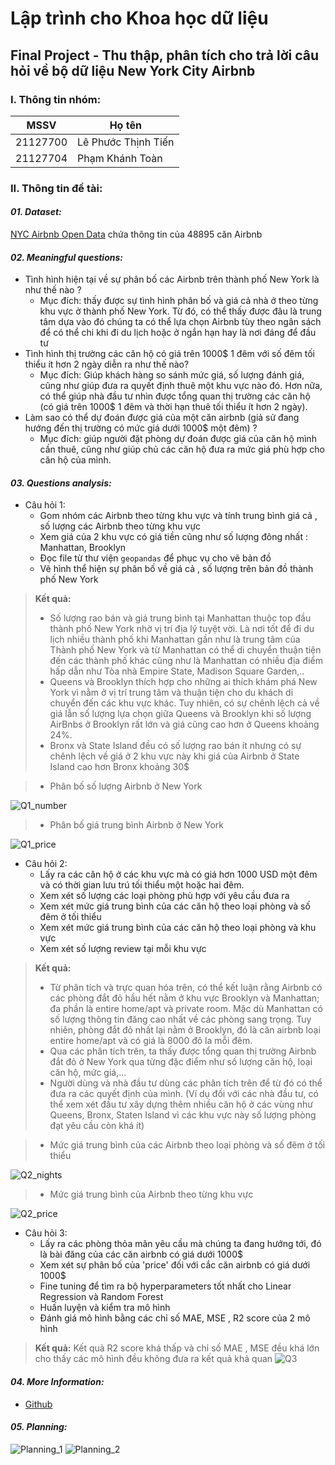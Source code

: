 # Lập trình cho Khoa học dữ liệu 
## Final Project - Thu thập, phân tích cho trả lời câu hỏi về bộ dữ liệu New York City Airbnb 
### I. Thông tin nhóm:

MSSV|Họ tên
-|-
21127700|Lê Phước Thịnh Tiến
21127704|Phạm Khánh Toàn
### II. Thông tin đề tài:
#### **_01. Dataset:_**
[NYC Airbnb Open Data](https://www.kaggle.com/datasets/dgomonov/new-york-city-airbnb-open-data) chứa thông tin của 48895 căn Airbnb 

#### **_02. Meaningful questions:_**
- Tình hình hiện tại về sự phân bố các Airbnb trên thành phố New York là như thế nào ? 
  - Mục đích: thấy được sự tình hình phân bố và giá cả nhà ở theo từng khu vực ở thành phố New York. Từ đó, có thể thấy được đâu là trung tâm dựa vào đó chúng ta có thể lựa chọn Airbnb tùy theo ngân sách để có thể chi khi đi du lịch hoặc ở ngắn hạn hay là nơi đáng để đầu tư 
- Tình hình thị trường các căn hộ có giá trên 1000$ 1 đêm với số đêm tối thiểu ít hơn 2 ngày diễn ra như thế nào?
  - Mục đích: Giúp khách hàng so sánh mức giá, số lượng đánh giá, cũng như giúp đưa ra quyết định thuê một khu vực nào đó. Hơn nữa, có thể giúp nhà đầu tư nhìn được tổng quan thị trường các căn hộ (có giá trên 1000$ 1 đêm và thời hạn thuê tối thiểu ít hơn 2 ngày).
- Làm sao có thể dự đoán được giá của một căn airbnb (giả sử đang hướng đến thị trường có mức giá dưới 1000$ một đêm) ?
  - Mục đích: giúp người đặt phòng dự đoán được giá của căn hộ mình cần thuê, cũng như giúp chủ các căn hộ đưa ra mức giá phù hợp cho căn hộ của mình.

#### **_03. Questions analysis:_**
- Câu hỏi 1:
    - Gom nhóm các Airbnb theo từng khu vực và tính trung bình giá cả , số lượng các Airbnb theo từng khu vực
    - Xem giá của 2 khu vực có giá tiền cũng như số lượng đông nhất : Manhattan, Brooklyn
    - Đọc file từ thư viện `geopandas` để phục vụ cho vẽ bản đồ
    - Vẽ hình thể hiện sự phân bố về giá cả , số lượng trên bản đồ thành phố New York

> **Kết quả:** 
> - Số lượng rao bán và giá trung bình tại Manhattan thuộc top đầu thành phố New York nhờ vị trí địa lý tuyệt vời. Là nơi tốt để đi du lịch nhiều thành phố khi Manhattan gần như  là trung tâm của Thành phố New York và từ Manhattan có thể di chuyển thuận tiện đến các thành phố khác cũng như là Manhattan có nhiều địa điểm hấp dẫn như Tòa nhà Empire State, Madison Square Garden,..
> - Queens và Brooklyn thích hợp cho những ai thích khám phá New York vì nằm ở vị trí trung tâm và thuận tiện cho du khách di chuyển đến các khu vực khác. Tuy nhiên, có sự chênh lệch cả về giá lẫn số lượng lựa chọn giữa Queens và Brooklyn khi số lượng AirBnbs ở Brooklyn rất lớn và giá cũng cao hơn ở Queens khoảng 24%.
> - Bronx và State Island đều có số lượng rao bán ít nhưng có sự chênh lệch về giá ở 2 khu vực này khi giá của Airbnb ở State Island cao hơn Bronx khoảng 30$

> - Phân bố số lượng Airbnb ở New York 

![Q1_number](./Project/Image/q1_number.png)

> - Phân bố giá trung bình Airbnb ở New York 

![Q1_price](./Project/Image/q1_price.png)

- Câu hỏi 2:
  - Lấy ra các căn hộ ở các khu vực mà có giá hơn 1000 USD một đêm và có thời gian lưu trú tối thiểu một hoặc hai đêm.
  - Xem xét số lượng các loại phòng phù hợp với yêu cầu đưa ra
  - Xem xét mức giá trung bình của các căn hộ theo loại phòng và số đêm ở tối thiểu
  - Xem xét mức giá trung bình của các căn hộ theo loại phòng và khu vực
  - Xem xét số lượng review tại mỗi khu vực

> **Kết quả:**
> - Từ phân tích và trực quan hóa trên, có thể kết luận rằng Airbnb có các phòng đắt đỏ hầu hết nằm ở khu vực Brooklyn và Manhattan; đa phần là entire home/apt và private room. Mặc dù Manhattan có số lượng thông tin đăng cao nhất về các phòng sang trọng. Tuy nhiên, phòng đắt đỏ nhất lại nằm ở Brooklyn, đó là căn airbnb loại entire home/apt và có giá là 8000 đô la mỗi đêm.
> - Qua các phân tích trên, ta thấy được tổng quan thị trường Airbnb đắt đỏ ở New York qua từng đặc điểm như số lượng căn hộ, loại căn hộ, mức giá,...
> - Người dùng và nhà đầu tư dùng các phân tích trên để từ đó có thể đưa ra các quyết định của mình. (Ví dụ đối với các nhà đầu tư, có thể xem xét đầu tư xây dựng thêm nhiều căn hộ ở các vùng như Queens, Bronx, Staten Island vì các khu vực này số lượng phòng đạt yêu cầu còn khá ít)

> - Mức giá trung bình của các Airbnb theo loại phòng và số đêm ở tối thiểu

![Q2_nights](./Project/Image/q2_nights.png)

> - Mức giá trung bình của Airbnb theo từng khu vực

![Q2_price](./Project/Image/q2_price.png)

- Câu hỏi 3:
  - Lấy ra các phòng thỏa mãn yêu cầu mà chúng ta đang hướng tới, đó là bài đăng của các căn airbnb có giá dưới 1000$
  - Xem xét sự phân bố của 'price' đối với cắc căn airbnb có giá dưới 1000$
  - Fine tuning để tìm ra bộ hyperparameters tốt nhất cho Linear Regression và Random Forest
  - Huấn luyện và kiểm tra mô hình 
  - Đánh giá mô hình bằng các chỉ số MAE, MSE , R2 score của 2 mô hình 

> **Kết quả:** Kết quả R2 score khá thấp và chỉ số MAE , MSE đều khá lớn cho thấy các mô hình đều không đưa ra kết quả khả quan 
![Q3](./Project/Image/q3.png)

#### **_04. More Information:_**
- [Github](https://github.com/Gabien21/CSC17104_P4DS_final_project)

#### **_05. Planning:_**
![Planning_1](./Project/Image/planning1.png)
![Planning_2](./Project/Image/planning2.png)
